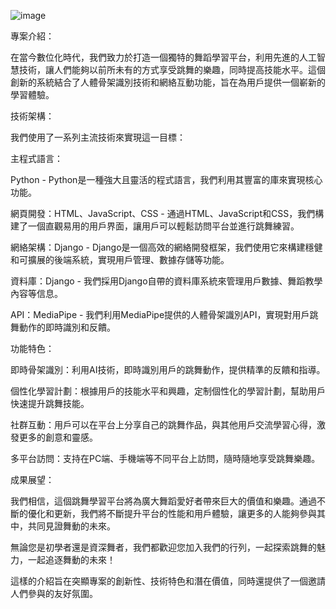 ![image](https://github.com/ngcheonghan/DanceAW/assets/106685196/eedf25b2-30db-48fc-9189-22afba9d7b74)

專案介紹：

在當今數位化時代，我們致力於打造一個獨特的舞蹈學習平台，利用先進的人工智慧技術，讓人們能夠以前所未有的方式享受跳舞的樂趣，同時提高技能水平。這個創新的系統結合了人體骨架識別技術和網絡互動功能，旨在為用戶提供一個嶄新的學習體驗。

技術架構：

我們使用了一系列主流技術來實現這一目標：

主程式語言：

Python - Python是一種強大且靈活的程式語言，我們利用其豐富的庫來實現核心功能。

網頁開發：HTML、JavaScript、CSS - 通過HTML、JavaScript和CSS，我們構建了一個直觀易用的用戶界面，讓用戶可以輕鬆訪問平台並進行跳舞練習。

網絡架構：Django - Django是一個高效的網絡開發框架，我們使用它來構建穩健和可擴展的後端系統，實現用戶管理、數據存儲等功能。

資料庫：Django - 我們採用Django自帶的資料庫系統來管理用戶數據、舞蹈教學內容等信息。

API：MediaPipe - 我們利用MediaPipe提供的人體骨架識別API，實現對用戶跳舞動作的即時識別和反饋。

功能特色：

即時骨架識別：利用AI技術，即時識別用戶的跳舞動作，提供精準的反饋和指導。

個性化學習計劃：根據用戶的技能水平和興趣，定制個性化的學習計劃，幫助用戶快速提升跳舞技能。

社群互動：用戶可以在平台上分享自己的跳舞作品，與其他用戶交流學習心得，激發更多的創意和靈感。

多平台訪問：支持在PC端、手機端等不同平台上訪問，隨時隨地享受跳舞樂趣。

成果展望：

我們相信，這個跳舞學習平台將為廣大舞蹈愛好者帶來巨大的價值和樂趣。通過不斷的優化和更新，我們將不斷提升平台的性能和用戶體驗，讓更多的人能夠參與其中，共同見證舞動的未來。

無論您是初學者還是資深舞者，我們都歡迎您加入我們的行列，一起探索跳舞的魅力，一起追逐舞動的未來！

這樣的介紹旨在突顯專案的創新性、技術特色和潛在價值，同時還提供了一個邀請人們參與的友好氛圍。
